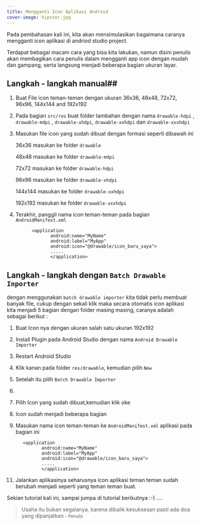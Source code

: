 ```yaml
---
title: Mengganti Icon Aplikasi Android
cover-image: hipster.jpg
---
```


Pada pembahasan kali ini, kita akan mensimulasikan bagaimana caranya mengganti icon aplikasi di andriod studio project.
<!--more-->

Terdapat bebagai macam cara yang bisa kita lakukan, namun disini penulis akan membagikan cara penulis dalam mengganti app icon dengan mudah dan gampang, serta langsung menjadi beberapa bagian ukuran layar.

## Langkah - langkah manual##

1. Buat File icon teman-teman dengan ukuran 36x36, 48x48, 72x72, 96x96, 144x144 and 192x192

2. Pada bagian `src/res` buat folder tambahan dengan nama `drawable-hdpi` , `drawable-mdpi` , `drawable-xhdpi`, `drawable-xxhdpi` dan `drawable-xxxhdpi`

3. Masukan file icon yang sudah dibuat dengan formasi seperti dibawah ini

   36x36 masukan ke folder `drawable`

   48x48 masukan ke folder `drawable-mdpi`

   72x72 masukan ke folder `drawable-hdpi`

   96x96 masukan ke folder `drawable-xhdpi`

   144x144 masukan ke folder `drawable-xxhdpi`

   192x192 masukan ke folder `drawable-xxxhdpi` 

4. Terakhir, panggil nama icon teman-teman pada bagian `AndroidManifest.xml`

   ```manifest
         <application
                android:name="MyName"
                android:label="MyApp"
                android:icon="@drawable/icon_baru_saya">
                .....
                </application>
   ```

## Langkah - langkah dengan `Batch Drawable Inporter` ##

dengan menggunakan `batch drawable importer` kita tidak perlu membuat banyak file, cukup dengan sekali klik maka secara otomatis icon aplikasi kita menjadi 5 bagian dengan folder masing masing, caranya adalah sebagai berikut :

1. Buat Icon nya dengan ukuran salah satu ukuran  192x192

2. Install Plugin pada Android Studio dengan nama `Android Drawable Importer`
   
3. Restart Android Studio

4. Klik kanan pada folder `res/drawable`, kemudian pilih `New`
   
5. Setelah itu pilih `Batch Drawable Importer`
   
6. 
   
7. Pilih Icon yang sudah dibuat,kemudian klik oke
   
8. Icon sudah menjadi beberapa bagian 
   
9.  Masukan nama icon teman-teman ke `AndroidManifest.xml` aplikasi pada bagian ini
   
   ```manifest
         <application
                android:name="MyName"
                android:label="MyApp"
                android:icon="@drawable/icon_baru_saya">
                .....
                </application>
   ```
   
11. Jalankan aplikasinya seharusnya icon aplikasi teman teman sudah berubah menjadi seperti yang teman teman buat.



Sekian tutorial kali ini, sampai jumpa di tutorial berikutnya :-) ....








>Usaha itu bukan segalanya, karena dibalik kesuksesan pasti ada doa yang dipanjatkan<small> - Penulis</small>